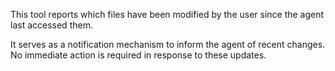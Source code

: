 This tool reports which files have been modified by the user since the agent last accessed them.

It serves as a notification mechanism to inform the agent of recent changes. No immediate action is required in response to these updates.

